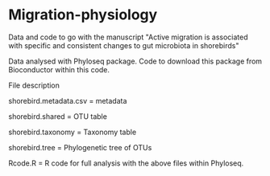 # Migration-physiology

Data and code to go with the manuscript "Active migration is associated with specific and consistent changes to gut microbiota in shorebirds"

Data analysed with Phyloseq package. Code to download this package from Bioconductor within this code.

File description

shorebird.metadata.csv = metadata

shorebird.shared = OTU table

shorebird.taxonomy = Taxonomy table

shorebird.tree = Phylogenetic tree of OTUs

Rcode.R = R code for full analysis with the above files within Phyloseq. 



